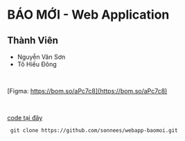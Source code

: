 # BÁO MỚI - Web Application
## Thành Viên
- Nguyễn Văn Sơn
- Tô Hiếu Đông

<br>

[Figma: https://bom.so/aPc7c8](https://bom.so/aPc7c8)

<br>

[code tại đây](https://github.com/sonnees/webapp-baomoi.git)
```git
 git clone https://github.com/sonnees/webapp-baomoi.git
```
